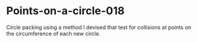 # Points-on-a-circle-018
Circle packing using a method I devised that test for collisions at points on the circumference of each new circle. 
